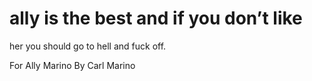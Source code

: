 # ally is the best and if you don’t like
her you should go to hell and fuck off.

For Ally Marino 
By Carl Marino 
